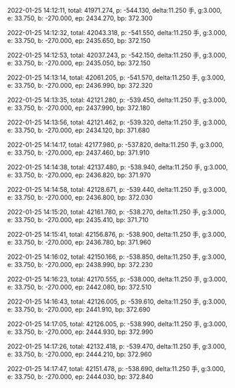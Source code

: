 2022-01-25 14:12:11, total: 41971.274, p: -544.130, delta:11.250 手, g:3.000, e: 33.750, b: -270.000, ep: 2434.270, bp: 372.300

2022-01-25 14:12:32, total: 42043.318, p: -541.550, delta:11.250 手, g:3.000, e: 33.750, b: -270.000, ep: 2435.650, bp: 372.150

2022-01-25 14:12:53, total: 42037.243, p: -542.150, delta:11.250 手, g:3.000, e: 33.750, b: -270.000, ep: 2435.050, bp: 372.150

2022-01-25 14:13:14, total: 42061.205, p: -541.570, delta:11.250 手, g:3.000, e: 33.750, b: -270.000, ep: 2436.990, bp: 372.320

2022-01-25 14:13:35, total: 42121.280, p: -539.450, delta:11.250 手, g:3.000, e: 33.750, b: -270.000, ep: 2437.990, bp: 372.180

2022-01-25 14:13:56, total: 42121.462, p: -539.320, delta:11.250 手, g:3.000, e: 33.750, b: -270.000, ep: 2434.120, bp: 371.680

2022-01-25 14:14:17, total: 42177.980, p: -537.820, delta:11.250 手, g:3.000, e: 33.750, b: -270.000, ep: 2437.460, bp: 371.910

2022-01-25 14:14:38, total: 42137.480, p: -538.940, delta:11.250 手, g:3.000, e: 33.750, b: -270.000, ep: 2436.820, bp: 371.970

2022-01-25 14:14:58, total: 42128.671, p: -539.440, delta:11.250 手, g:3.000, e: 33.750, b: -270.000, ep: 2436.800, bp: 372.030

2022-01-25 14:15:20, total: 42161.780, p: -538.270, delta:11.250 手, g:3.000, e: 33.750, b: -270.000, ep: 2435.410, bp: 371.710

2022-01-25 14:15:41, total: 42156.876, p: -538.900, delta:11.250 手, g:3.000, e: 33.750, b: -270.000, ep: 2436.780, bp: 371.960

2022-01-25 14:16:02, total: 42150.166, p: -538.850, delta:11.250 手, g:3.000, e: 33.750, b: -270.000, ep: 2438.990, bp: 372.230

2022-01-25 14:16:23, total: 42170.555, p: -538.000, delta:11.250 手, g:3.000, e: 33.750, b: -270.000, ep: 2442.080, bp: 372.510

2022-01-25 14:16:43, total: 42126.005, p: -539.610, delta:11.250 手, g:3.000, e: 33.750, b: -270.000, ep: 2441.910, bp: 372.690

2022-01-25 14:17:05, total: 42126.005, p: -538.990, delta:11.250 手, g:3.000, e: 33.750, b: -270.000, ep: 2444.930, bp: 372.990

2022-01-25 14:17:26, total: 42132.418, p: -539.470, delta:11.250 手, g:3.000, e: 33.750, b: -270.000, ep: 2444.210, bp: 372.960

2022-01-25 14:17:47, total: 42151.478, p: -538.690, delta:11.250 手, g:3.000, e: 33.750, b: -270.000, ep: 2444.030, bp: 372.840